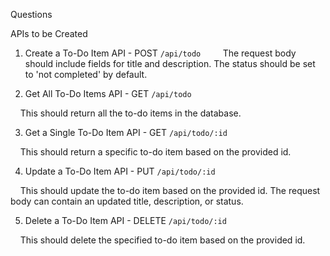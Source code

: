 Questions

APIs to be Created

1. Create a To-Do Item API - POST `/api/todo`
   
    The request body should include fields for title and description. The status should be set to 'not completed' by default.

2. Get All To-Do Items API - GET `/api/todo`

    This should return all the to-do items in the database.

3. Get a Single To-Do Item API - GET `/api/todo/:id`

    This should return a specific to-do item based on the provided id.

4. Update a To-Do Item API - PUT `/api/todo/:id`

    This should update the to-do item based on the provided id. The request body can contain an updated title, description, or status.

5. Delete a To-Do Item API - DELETE `/api/todo/:id`

    This should delete the specified to-do item based on the provided id.
   

